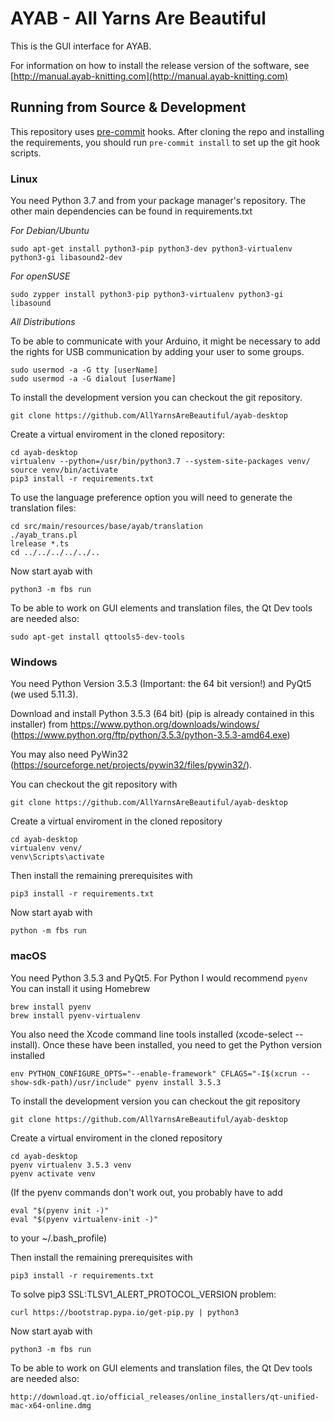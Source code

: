 # AYAB - All Yarns Are Beautiful

This is the GUI interface for AYAB.

For information on how to install the release version of the software, see
[http://manual.ayab-knitting.com](http://manual.ayab-knitting.com)

## Running from Source & Development

This repository uses [pre-commit](https://pre-commit.com/) hooks. After cloning the repo and installing
the requirements, you should run `pre-commit install` to set up the git hook 
scripts.

### Linux

You need Python 3.7 and from your package manager's repository.
The other main dependencies can be found in requirements.txt

*For Debian/Ubuntu*

    sudo apt-get install python3-pip python3-dev python3-virtualenv python3-gi libasound2-dev

*For openSUSE*

    sudo zypper install python3-pip python3-virtualenv python3-gi libasound

*All Distributions*

To be able to communicate with your Arduino, it might be necessary to add the rights for USB communication by adding your user to some groups.

    sudo usermod -a -G tty [userName]
    sudo usermod -a -G dialout [userName]

To install the development version you can checkout the git repository.

    git clone https://github.com/AllYarnsAreBeautiful/ayab-desktop

Create a virtual enviroment in the cloned repository:

    cd ayab-desktop
    virtualenv --python=/usr/bin/python3.7 --system-site-packages venv/
    source venv/bin/activate
    pip3 install -r requirements.txt

To use the language preference option you will need to generate the
translation files:

    cd src/main/resources/base/ayab/translation
    ./ayab_trans.pl
    lrelease *.ts
    cd ../../../../../..

Now start ayab with

    python3 -m fbs run

To be able to work on GUI elements and translation files, the Qt Dev tools are needed also:

    sudo apt-get install qttools5-dev-tools

### Windows

You need Python Version 3.5.3 (Important: the 64 bit version!) and PyQt5 (we used 5.11.3).

Download and install Python 3.5.3 (64 bit) (pip is already contained in this installer) from
    https://www.python.org/downloads/windows/ (https://www.python.org/ftp/python/3.5.3/python-3.5.3-amd64.exe)

You may also need PyWin32 (https://sourceforge.net/projects/pywin32/files/pywin32/).

You can checkout the git repository with

    git clone https://github.com/AllYarnsAreBeautiful/ayab-desktop

Create a virtual enviroment in the cloned repository

    cd ayab-desktop
    virtualenv venv/
    venv\Scripts\activate

Then install the remaining prerequisites with

    pip3 install -r requirements.txt

Now start ayab with

    python -m fbs run

### macOS

You need Python 3.5.3 and PyQt5.
For Python I would recommend `pyenv`
You can install it using Homebrew

    brew install pyenv
    brew install pyenv-virtualenv

You also need the Xcode command line tools installed (xcode-select --install).
Once these have been installed, you need to get the Python version installed

    env PYTHON_CONFIGURE_OPTS="--enable-framework" CFLAGS="-I$(xcrun --show-sdk-path)/usr/include" pyenv install 3.5.3

To install the development version you can checkout the git repository

    git clone https://github.com/AllYarnsAreBeautiful/ayab-desktop

Create a virtual enviroment in the cloned repository

    cd ayab-desktop
    pyenv virtualenv 3.5.3 venv
    pyenv activate venv

(If the pyenv commands don't work out, you probably have to add

    eval "$(pyenv init -)"
    eval "$(pyenv virtualenv-init -)"

to your ~/.bash_profile)

Then install the remaining prerequisites with

    pip3 install -r requirements.txt

To solve pip3 SSL:TLSV1_ALERT_PROTOCOL_VERSION problem:

    curl https://bootstrap.pypa.io/get-pip.py | python3

Now start ayab with

    python3 -m fbs run

To be able to work on GUI elements and translation files, the Qt Dev tools are needed also:

    http://download.qt.io/official_releases/online_installers/qt-unified-mac-x64-online.dmg
